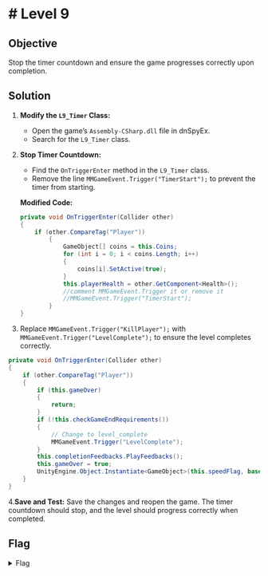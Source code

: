 # # Level 9

## Objective

Stop the timer countdown and ensure the game progresses correctly upon completion.

## Solution

1. **Modify the `L9_Timer` Class:**
   
   - Open the game’s `Assembly-CSharp.dll` file in dnSpyEx.
   - Search for the `L9_Timer` class.

2. **Stop Timer Countdown:**
   
   - Find the `OnTriggerEnter` method in the `L9_Timer` class.
   - Remove the line `MMGameEvent.Trigger("TimerStart");` to prevent the timer from starting.
   
   **Modified Code:**
   
   ```csharp
   private void OnTriggerEnter(Collider other)
   {
       if (other.CompareTag("Player"))
           {
               GameObject[] coins = this.Coins;
               for (int i = 0; i < coins.Length; i++)
               {
                   coins[i].SetActive(true);
               }
               this.playerHealth = other.GetComponent<Health>();
               //comment MMGameEvent.Trigger it or remove it
               //MMGameEvent.Trigger("TimerStart");
           }
   }
   ```

3. Replace `MMGameEvent.Trigger("KillPlayer");` with `MMGameEvent.Trigger("LevelComplete");` to ensure the level completes correctly.

```csharp
private void OnTriggerEnter(Collider other)
{
    if (other.CompareTag("Player"))
    {
        if (this.gameOver)
        {
            return;
        }
        if (!this.checkGameEndRequirements())
        {
            // Change to level_complete
            MMGameEvent.Trigger("LevelComplete");
        }
        this.completionFeedbacks.PlayFeedbacks();
        this.gameOver = true;
        UnityEngine.Object.Instantiate<GameObject>(this.speedFlag, base.transform.position, Quaternion.identity);
    }
}
```

4.**Save and Test:**
Save the changes and reopen the game. The timer countdown should stop, and the level should progress correctly when completed.

## Flag

<details>
<summary>Flag</summary>
GHCTF{zoom_zoom_money_maker}  
</details>
